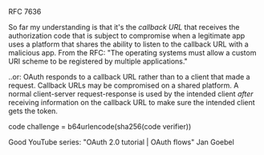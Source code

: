 RFC 7636

So far my understanding is that it's the *callback URL* that receives the authorization code that is subject to compromise when a legitimate app uses a platform that shares the ability to listen to the callback URL with a malicious app. From the RFC: "The operating systems must allow a custom URI scheme to be registered by multiple applications."

..or: OAuth responds to a callback URL rather than to a client that made a request. Callback URLs may be compromised on a shared platform. A normal client-server request-response is used by the intended client *after* receiving information on the callback URL to make sure the intended client gets the token.

code challenge = b64urlencode(sha256(code verifier))

Good YouTube series: "OAuth 2.0 tutorial | OAuth flows" Jan Goebel